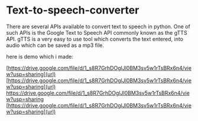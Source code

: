 # Text-to-speech-converter

There are several APIs available to convert text to speech in python. One of such APIs is the Google Text to Speech API commonly known as the gTTS API. gTTS is a very easy to use tool which converts the text entered, into audio which can be saved as a mp3 file.

here is demo which i made:

[https://drive.google.com/file/d/1_s8R7GrhDOglJl0BM3sv5w1rTsBRx6n4/view?usp=sharing](url)
[https://drive.google.com/file/d/1_s8R7GrhDOglJl0BM3sv5w1rTsBRx6n4/view?usp=sharing](url)
https://drive.google.com/file/d/1_s8R7GrhDOglJl0BM3sv5w1rTsBRx6n4/view?usp=sharing
[https://drive.google.com/file/d/1_s8R7GrhDOglJl0BM3sv5w1rTsBRx6n4/view?usp=sharing](url)
